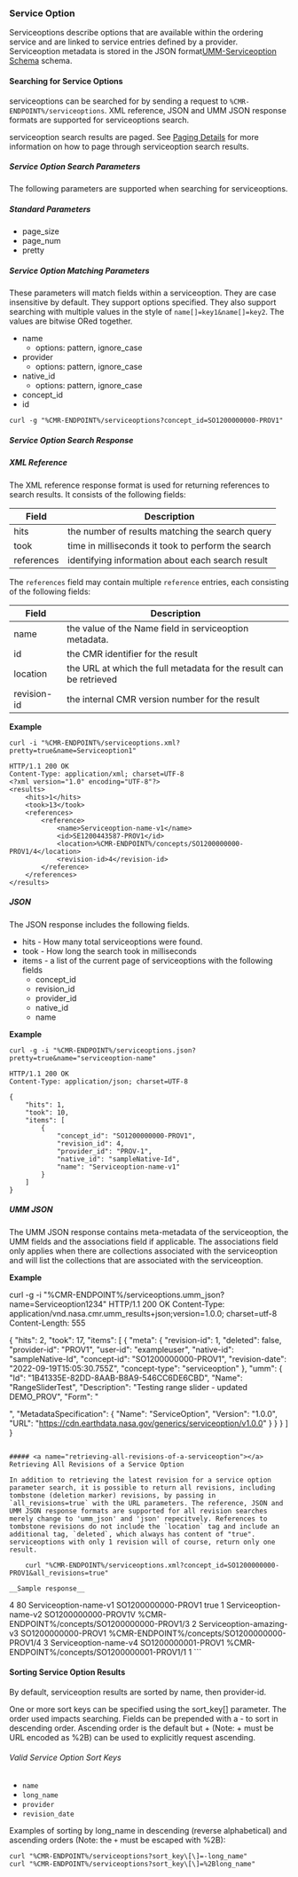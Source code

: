 ### <a name="serviceoption"></a> Service Option

Serviceoptions describe options that are available within the ordering service and are linked to service entries defined by a provider. Serviceoption metadata is stored in the JSON format[UMM-Serviceoption Schema](https://git.earthdata.nasa.gov/projects/EMFD/repos/otherschemas/browse/serviceoption) schema.

#### <a name="searching-for-serviceoptions"></a> Searching for Service Options

serviceoptions can be searched for by sending a request to `%CMR-ENDPOINT%/serviceoptions`. XML reference, JSON and UMM JSON response formats are supported for serviceoptions search.

serviceoption search results are paged. See [Paging Details](#paging-details) for more information on how to page through serviceoption search results.

##### <a name="serviceoption-search-params"></a> Service Option Search Parameters

The following parameters are supported when searching for serviceoptions.

##### Standard Parameters
* page_size
* page_num
* pretty

##### Service Option Matching Parameters

These parameters will match fields within a serviceoption. They are case insensitive by default. They support options specified. They also support searching with multiple values in the style of `name[]=key1&name[]=key2`. The values are bitwise ORed together.

* name
  * options: pattern, ignore_case
* provider
  * options: pattern, ignore_case
* native_id
  * options: pattern, ignore_case
* concept_id
* id


````
curl -g "%CMR-ENDPOINT%/serviceoptions?concept_id=SO1200000000-PROV1"
````
##### <a name="serviceoption-search-response"></a> Service Option Search Response

##### XML Reference
The XML reference response format is used for returning references to search results. It consists of the following fields:

|   Field    |                    Description                     |
| ---------- | -------------------------------------------------- |
| hits       | the number of results matching the search query    |
| took       | time in milliseconds it took to perform the search |
| references | identifying information about each search result   |

The `references` field may contain multiple `reference` entries, each consisting of the following fields:

|    Field    |                                                   Description                                                   |
| ----------- | --------------------------------------------------------------------------------------------------------------- |
| name        | the value of the Name field in serviceoption metadata.                                                               |
| id          | the CMR identifier for the result                                                                               |
| location    | the URL at which the full metadata for the result can be retrieved                                              |
| revision-id | the internal CMR version number for the result                                                                  |

__Example__

```
curl -i "%CMR-ENDPOINT%/serviceoptions.xml?pretty=true&name=Serviceoption1"

HTTP/1.1 200 OK
Content-Type: application/xml; charset=UTF-8
<?xml version="1.0" encoding="UTF-8"?>
<results>
    <hits>1</hits>
    <took>13</took>
    <references>
        <reference>
            <name>Serviceoption-name-v1</name>
            <id>SE1200443587-PROV1</id>
            <location>%CMR-ENDPOINT%/concepts/SO1200000000-PROV1/4</location>
            <revision-id>4</revision-id>
        </reference>
    </references>
</results>
```
##### JSON
The JSON response includes the following fields.

* hits - How many total serviceoptions were found.
* took - How long the search took in milliseconds
* items - a list of the current page of serviceoptions with the following fields
  * concept_id
  * revision_id
  * provider_id
  * native_id
  * name

__Example__

```
curl -g -i "%CMR-ENDPOINT%/serviceoptions.json?pretty=true&name="serviceoption-name"

HTTP/1.1 200 OK
Content-Type: application/json; charset=UTF-8

{
    "hits": 1,
    "took": 10,
    "items": [
        {
            "concept_id": "SO1200000000-PROV1",
            "revision_id": 4,
            "provider_id": "PROV-1",
            "native_id": "sampleNative-Id",
            "name": "Serviceoption-name-v1"
        }
    ]
}
```
##### UMM JSON
The UMM JSON response contains meta-metadata of the serviceoption, the UMM fields and the associations field if applicable. The associations field only applies when there are collections associated with the serviceoption and will list the collections that are associated with the serviceoption.

__Example__

curl -g -i "%CMR-ENDPOINT%/serviceoptions.umm_json?name=Serviceoption1234"
HTTP/1.1 200 OK
Content-Type: application/vnd.nasa.cmr.umm_results+json;version=1.0.0; charset=utf-8
Content-Length: 555

{
    "hits": 2,
    "took": 17,
    "items": [
        {
            "meta": {
                "revision-id": 1,
                "deleted": false,
                "provider-id": "PROV1",
                "user-id": "exampleuser",
                "native-id": "sampleNative-Id",
                "concept-id": "SO1200000000-PROV1",
                "revision-date": "2022-09-19T15:05:30.755Z",
                "concept-type": "serviceoption"
            },
            "umm": {
                "Id": "1B41335E-82DD-8AAB-B8A9-546CC6DE6CBD",
                "Name": "RangeSliderTest",
                "Description": "Testing range slider - updated DEMO_PROV",
                "Form": "<form></form>",
                "MetadataSpecification": {
                    "Name": "ServiceOption",
                    "Version": "1.0.0",
                    "URL": "https://cdn.earthdata.nasa.gov/generics/serviceoption/v1.0.0"
                }
            }
        }
    ]
}
```

##### <a name="retrieving-all-revisions-of-a-serviceoption"></a> Retrieving All Revisions of a Service Option

In addition to retrieving the latest revision for a service option parameter search, it is possible to return all revisions, including tombstone (deletion marker) revisions, by passing in `all_revisions=true` with the URL parameters. The reference, JSON and UMM JSON response formats are supported for all revision searches merely change to 'umm_json' and 'json' repecitvely. References to tombstone revisions do not include the `location` tag and include an additional tag, `deleted`, which always has content of "true". serviceoptions with only 1 revision will of course, return only one result.

    curl "%CMR-ENDPOINT%/serviceoptions.xml?concept_id=SO1200000000-PROV1&all_revisions=true"

__Sample response__

```
<?xml version="1.0" encoding="UTF-8"?>
<results>
    <hits>4</hits>
    <took>80</took>
    <references>
        <reference>
            <name>Serviceoption-name-v1</name>
            <id>SO1200000000-PROV1</id>
            <deleted>true</deleted>
            <revision-id>1</revision-id>
        </reference>
        <reference>
            <name>Serviceoption-name-v2</name>
            <id>SO1200000000-PROV1V</id>
            <location>%CMR-ENDPOINT%/concepts/SO1200000000-PROV1/3</location>
            <revision-id>2</revision-id>
        </reference>
        <reference>
            <name>Serviceoption-amazing-v3</name>
            <id>SO1200000000-PROV1</id>
            <location>%CMR-ENDPOINT%/concepts/SO1200000000-PROV1/4</location>
            <revision-id>3</revision-id>
        </reference>
        <reference>
            <name>Serviceoption-name-v4</name>
            <id>SO1200000001-PROV1</id>
            <location>%CMR-ENDPOINT%/concepts/SO1200000001-PROV1/1</location>
            <revision-id>1</revision-id>
        </reference>
    </references>
</results>
```

#### <a name="sorting-serviceoption-results"></a> Sorting Service Option Results

By default, serviceoption results are sorted by name, then provider-id.

One or more sort keys can be specified using the sort_key[] parameter. The order used impacts searching. Fields can be prepended with a - to sort in descending order. Ascending order is the default but + (Note: + must be URL encoded as %2B) can be used to explicitly request ascending.

###### Valid Service Option Sort Keys
  * `name`
  * `long_name`
  * `provider`
  * `revision_date`

Examples of sorting by long_name in descending (reverse alphabetical) and ascending orders (Note: the `+` must be escaped with %2B):

    curl "%CMR-ENDPOINT%/serviceoptions?sort_key\[\]=-long_name"
    curl "%CMR-ENDPOINT%/serviceoptions?sort_key\[\]=%2Blong_name"
